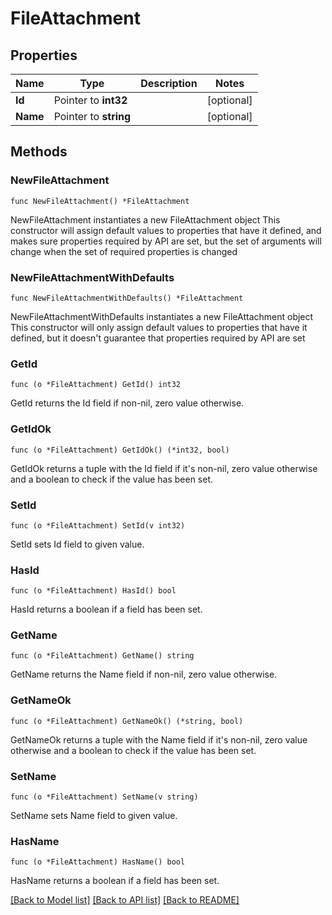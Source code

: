 # FileAttachment

## Properties

Name | Type | Description | Notes
------------ | ------------- | ------------- | -------------
**Id** | Pointer to **int32** |  | [optional] 
**Name** | Pointer to **string** |  | [optional] 

## Methods

### NewFileAttachment

`func NewFileAttachment() *FileAttachment`

NewFileAttachment instantiates a new FileAttachment object
This constructor will assign default values to properties that have it defined,
and makes sure properties required by API are set, but the set of arguments
will change when the set of required properties is changed

### NewFileAttachmentWithDefaults

`func NewFileAttachmentWithDefaults() *FileAttachment`

NewFileAttachmentWithDefaults instantiates a new FileAttachment object
This constructor will only assign default values to properties that have it defined,
but it doesn't guarantee that properties required by API are set

### GetId

`func (o *FileAttachment) GetId() int32`

GetId returns the Id field if non-nil, zero value otherwise.

### GetIdOk

`func (o *FileAttachment) GetIdOk() (*int32, bool)`

GetIdOk returns a tuple with the Id field if it's non-nil, zero value otherwise
and a boolean to check if the value has been set.

### SetId

`func (o *FileAttachment) SetId(v int32)`

SetId sets Id field to given value.

### HasId

`func (o *FileAttachment) HasId() bool`

HasId returns a boolean if a field has been set.

### GetName

`func (o *FileAttachment) GetName() string`

GetName returns the Name field if non-nil, zero value otherwise.

### GetNameOk

`func (o *FileAttachment) GetNameOk() (*string, bool)`

GetNameOk returns a tuple with the Name field if it's non-nil, zero value otherwise
and a boolean to check if the value has been set.

### SetName

`func (o *FileAttachment) SetName(v string)`

SetName sets Name field to given value.

### HasName

`func (o *FileAttachment) HasName() bool`

HasName returns a boolean if a field has been set.


[[Back to Model list]](../README.md#documentation-for-models) [[Back to API list]](../README.md#documentation-for-api-endpoints) [[Back to README]](../README.md)


